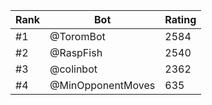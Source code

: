 Rank|Bot|Rating
---|---|---
#1|@ToromBot|2584
#2|@RaspFish|2540
#3|@colinbot|2362
#4|@MinOpponentMoves|635
